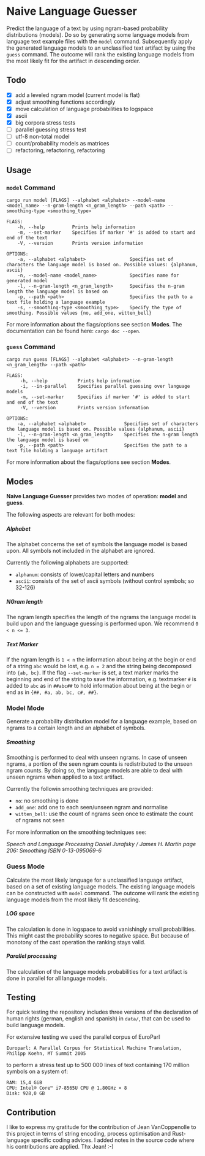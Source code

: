 # Naive Language Guesser

Predict the language of a text by using ngram-based probability distributions (models). Do so by generating some language models from language text example files with the ``model`` command. Subsequently apply the generated language models to an unclassified text artifact by using the ``guess`` command. The outcome will rank the existing language models from the most likely fit for the artifact in descending order.


## Todo

-  [x] add a leveled ngram model (current model is flat) 
-  [x] adjust smoothing functions accordingly
-  [x] move calculation of language probabilities to logspace
-  [x] ascii
-  [x] big corpora stress tests
-  [ ] parallel guessing stress test
-  [ ] utf-8 non-total model
-  [ ] count/probability models as matrices
-  [ ] refactoring, refactoring, refactoring

## Usage

### ``model`` Command

```
cargo run model [FLAGS] --alphabet <alphabet> --model-name <model_name> --n-gram-length <n_gram_length> --path <path> --smoothing-type <smoothing_type>

FLAGS:
	-h, --help          Prints help information
	-m, --set-marker    Specifies if marker '#' is added to start and end of the text
	-V, --version       Prints version information 

OPTIONS:
	-a, --alphabet <alphabet>                Specifies set of characters the language model is based on. Possible values: {alphanum, ascii}
	-n, --model-name <model_name>            Specifies name for generated model
	-l, --n-gram-length <n_gram_length>      Specifies the n-gram length the language model is based on
	-p, --path <path>                        Specifies the path to a text file holding a language example
	-s, --smoothing-type <smoothing_type>    Specify the type of smoothing. Possible values {no, add_one, witten_bell}
```

For more information about the flags/options see section **Modes**. The documentation can be found here: `cargo doc --open`.

### ``guess`` Command

```
cargo run guess [FLAGS] --alphabet <alphabet> --n-gram-length <n_gram_length> --path <path>

FLAGS:
	 -h, --help           Prints help information
	 -i, --in-parallel    Specifies parallel guessing over language models
	 -m, --set-marker     Specifies if marker '#' is added to start and end of the text
	 -V, --version        Prints version information

OPTIONS:
	-a, --alphabet <alphabet>              Specifies set of characters the language model is based on. Possible values {alphanum, ascii}
	-l, --n-gram-length <n_gram_length>    Specifies the n-gram length the language model is based on
	-p, --path <path>                      Specifies the path to a text file holding a language artifact
```
For more information about the flags/options see section **Modes**.

## Modes

**Naive Language Guesser** provides two modes of operation: **model** and **guess**.

The following aspects are relevant for both modes:

##### Alphabet

The alphabet concerns the set of symbols the language model is based upon. All symbols not included in the alphabet are ignored.

Currently the following alphabets are supported:

* `alphanum`: consists of lower/capital letters and numbers 
* `ascii`: consists of the set of ascii symbols (without control symbols; so 32-126)

##### NGram length

The ngram length specifies the length of the ngrams the language model is build upon and the language guessing is performed upon. We recommend `0 < n <= 3`.

##### Text Marker

If the ngram length is `1 < n` the information about being at the begin or end of a string `abc` would be lost, e.g. `n = 2` and the string being decomposed into `{ab, bc}`. If the flag `--set-marker` is set, a text marker marks the beginning and end of the string to save the information, e.g. textmarker `#` is added to `abc` as in `##abc##` to hold information about being at the begin or end as in `{##, #a, ab, bc, c#, ##}`.
   
### Model Mode

Generate a probability distribution model for a language example, based on ngrams to a certain length and an alphabet of symbols.

##### Smoothing

Smoothing is performed to deal with unseen ngrams. In case of unseen ngrams, a portion of the seen ngram counts is redistributed to the unseen ngram counts. By doing so, the language models are able to deal with unseen ngrams when applied to a text artifact.

Currently the followin smoothing techniques are provided:

* `no`: no smoothing is done
* `add_one`: add one to each seen/unseen ngram and normalise
* `witten_bell`: use the count of ngrams seen once to estimate the count of ngrams not seen

For more information on the smoothing techniques see:

*Speech and Language Processing
Daniel Jurafsky / James H. Martin
page 206: Smoothing
ISBN 0-13-095069-6*

### Guess Mode

Calculate the most likely language for a unclassified language artifact, based on a set of existing language models. The existing language models can be constructed with `model` command. The outcome will rank the existing language models from the most likely fit descending.

##### LOG space
The calculation is done in logspace to avoid vanishingly small probabilities. This might cast the probability scores to negative space. But because of monotony of the cast operation the ranking stays valid. 

##### Parallel processing
The calculation of the language models probabilities for a text artifact is done in parallel for all language models.

## Testing
For quick testing the repository includes three versions of the declaration of human rights (german, english and spanish) in `data/`, that can be used to build language models. 

For extensive testing we used the parallel corpus of EuroParl 

``Europarl: A Parallel Corpus for Statistical Machine Translation, Philipp Koehn, MT Summit 2005``

to perform a stress test up to 500 000 lines of text containing 170 million symbols on a system of:
```
RAM: 15,4 GiB
CPU: Intel® Core™ i7-8565U CPU @ 1.80GHz × 8
Disk: 928,0 GB
```

## Contribution

I like to express my gratitude for the contribution of Jean VanCoppenolle to this project in terms of string encoding, process optimisation and Rust-language specific coding advices. I added notes in the source code where his contributions are applied.
Thx Jean! :-)